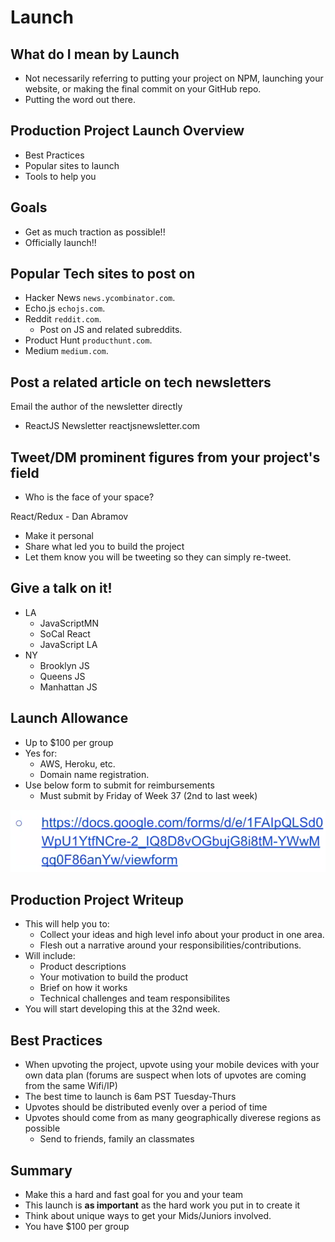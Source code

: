# Launch

## What do I mean by Launch

- Not necessarily referring to putting your project on NPM, launching your website, or making the final commit on your GitHub repo.
- Putting the word out there.

## Production Project Launch Overview

- Best Practices
- Popular sites to launch
- Tools to help you

## Goals

- Get as much traction as possible!!
- Officially launch!!

## Popular Tech sites to post on

- Hacker News `news.ycombinator.com`.
- Echo.js `echojs.com`.
- Reddit `reddit.com`.
  - Post on JS and related subreddits.
- Product Hunt `producthunt.com`.
- Medium `medium.com`.

## Post a related article on tech newsletters

Email the author of the newsletter directly

- ReactJS Newsletter reactjsnewsletter.com


## Tweet/DM prominent figures from your project's field

- Who is the face of your space?

React/Redux - Dan Abramov
- Make it personal
- Share what led you to build the project
- Let them know you will be tweeting so they can simply re-tweet.

## Give a talk on it!

- LA
  - JavaScriptMN
  - SoCal React
  - JavaScript LA
- NY
  - Brooklyn JS
  - Queens JS
  - Manhattan JS

## Launch Allowance

- Up to $100 per group
- Yes for:
  - AWS, Heroku, etc.
  - Domain name registration.
- Use below form to submit for reimbursements
  - Must submit by Friday of Week 37 (2nd to last week)

![](2021-06-29-01-16-55.png)

## Production Project Writeup

- This will help you to:
  - Collect your ideas and high level info about your product in one area.
  - Flesh out a narrative around your responsibilities/contributions.
- Will include:
  - Product descriptions
  - Your motivation to build the product
  - Brief on how it works
  - Technical challenges and team responsibilites
- You will start developing this at the 32nd week.

## Best Practices

- When upvoting the project, upvote using your mobile devices with your own data plan (forums are suspect when lots of upvotes are coming from the same Wifi/IP)
- The best time to launch is 6am PST Tuesday-Thurs
- Upvotes should be distributed evenly over a period of time
- Upvotes should come from as many geographically diverese regions as possible
  - Send to friends, family an classmates

## Summary
- Make this a hard and fast goal for you and your team
- This launch is **as important** as the hard work you put in to create it
- Think about unique ways to get your Mids/Juniors involved.
- You have $100 per group
